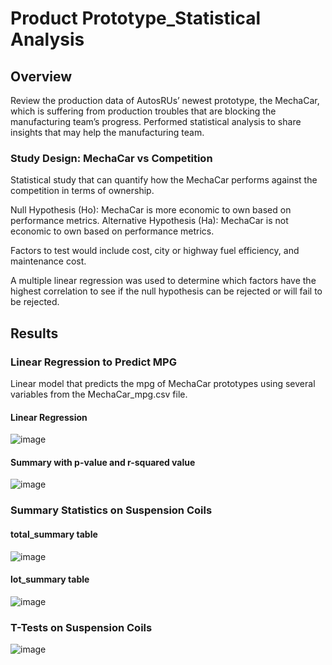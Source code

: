 # Product Prototype_Statistical Analysis

## Overview

Review the production data of AutosRUs’ newest prototype, the MechaCar, which is suffering from production troubles that are blocking the manufacturing team’s progress. Performed statistical analysis to share insights that may help the manufacturing team.

### Study Design: MechaCar vs Competition

Statistical study that can quantify how the MechaCar performs against the competition in terms of ownership. 

Null Hypothesis (Ho): MechaCar is more economic to own based on performance metrics.
Alternative Hypothesis (Ha): MechaCar is not economic to own based on performance metrics.

Factors to test would include cost, city or highway fuel efficiency, and maintenance cost.

A multiple linear regression was used to determine which factors have the highest correlation to see if the null hypothesis can be rejected or will fail to be rejected.

## Results

### Linear Regression to Predict MPG

Linear model that predicts the mpg of MechaCar prototypes using several variables from the MechaCar_mpg.csv file.

#### Linear Regression
![image](https://user-images.githubusercontent.com/79415699/120117610-03cf4780-c15c-11eb-9c68-21cc4874c8a9.png)

#### Summary with p-value and r-squared value
![image](https://user-images.githubusercontent.com/79415699/120117616-0c278280-c15c-11eb-8763-6e7864d59aab.png)

### Summary Statistics on Suspension Coils

#### total_summary table
![image](https://user-images.githubusercontent.com/79415699/120117624-15b0ea80-c15c-11eb-8ee8-a3f4b1f12407.png)


#### lot_summary table
![image](https://user-images.githubusercontent.com/79415699/120117631-1ba6cb80-c15c-11eb-84ba-54065929651e.png)

### T-Tests on Suspension Coils
![image](https://user-images.githubusercontent.com/79415699/120117637-21041600-c15c-11eb-8662-76298234c201.png)


